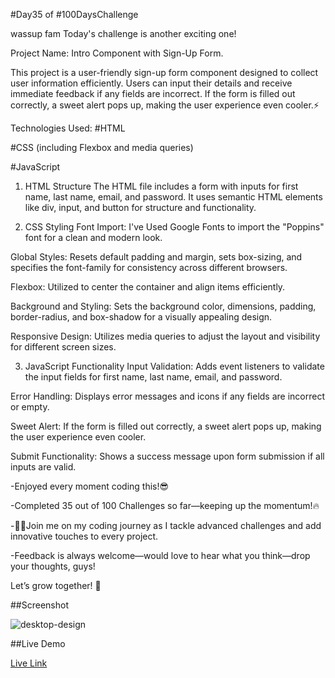 #Day35 of #100DaysChallenge

wassup fam
Today's challenge is another exciting one!

Project Name: Intro Component with Sign-Up Form.

This project is a user-friendly sign-up form component designed to collect user information efficiently. Users can input their details and receive immediate feedback if any fields are incorrect. If the form is filled out correctly, a sweet alert pops up, making the user experience even cooler.⚡️

Technologies Used:
#HTML

#CSS (including Flexbox and media queries)

#JavaScript

1. HTML Structure
The HTML file includes a form with inputs for first name, last name, email, and password. It uses semantic HTML elements like div, input, and button for structure and functionality.

2. CSS Styling
Font Import: I've Used Google Fonts to import the "Poppins" font for a clean and modern look.

Global Styles: Resets default padding and margin, sets box-sizing, and specifies the font-family for consistency across different browsers.

Flexbox: Utilized to center the container and align items efficiently.

Background and Styling: Sets the background color, dimensions, padding, border-radius, and box-shadow for a visually appealing design.

Responsive Design: Utilizes media queries to adjust the layout and visibility for different screen sizes.

3. JavaScript Functionality
Input Validation: Adds event listeners to validate the input fields for first name, last name, email, and password.

Error Handling: Displays error messages and icons if any fields are incorrect or empty.

Sweet Alert: If the form is filled out correctly, a sweet alert pops up, making the user experience even cooler.

Submit Functionality: Shows a success message upon form submission if all inputs are valid.

-Enjoyed every moment coding this!😎

-Completed 35 out of 100 Challenges so far—keeping up the momentum!🔥

-👨‍💻Join me on my coding journey as I tackle advanced challenges and add innovative touches to every project.

-Feedback is always welcome—would love to hear what you think—drop your thoughts, guys! 

Let’s grow together! 🌱


##Screenshot

![desktop-design](https://github.com/user-attachments/assets/404c4276-eaa1-45c2-b7db-01f1406ab75d)



##Live Demo

[Live Link](https://roobiwebdev.github.io/Day-35-Intro-component-with-sign-up-form/)
